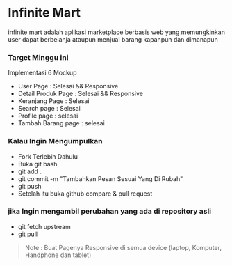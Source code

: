 # Infinite Mart

infinite mart adalah aplikasi marketplace berbasis web yang memungkinkan user dapat berbelanja ataupun menjual barang kapanpun dan dimanapun

### Target Minggu ini

Implementasi 6 Mockup

- User Page : Selesai && Responsive
- Detail Produk Page : Selesai && Responsive
- Keranjang Page : Selesai
- Search page : Selesai
- Profile page : selesai
- Tambah Barang page : selesai

### Kalau Ingin Mengumpulkan

- Fork Terlebih Dahulu
- Buka git bash
- git add .
- git commit -m "Tambahkan Pesan Sesuai Yang Di Rubah"
- git push
- Setelah itu buka github compare & pull request

### jika Ingin mengambil perubahan yang ada di repository asli

- git fetch upstream
- git pull

> Note : Buat Pagenya Responsive di semua device (laptop, Komputer, Handphone dan tablet)
